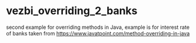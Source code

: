# vezbi_overriding_2_banks
second example for overriding methods in Java, example is for interest rate of banks taken from https://www.javatpoint.com/method-overriding-in-java
